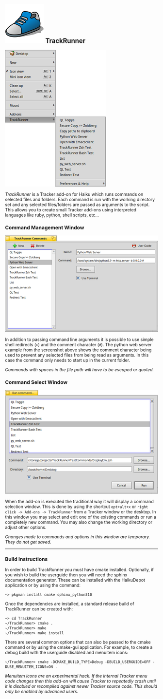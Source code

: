 ## ![TrackRunner Logo](Assets/Icons/TrackRunner.svg) TrackRunner

![TrackRunner Menu ScreenShot](Assets/Screenshots/TrackRunnerMenu.png)

_TrackRunner_ is a Tracker add-on for Haiku which runs commands on selected files and folders.  Each command is run with the working directory set and any selected files/folders are passed as arguments to the script.  This allows you to create small Tracker add-ons using interpreted languages like ruby, python, shell scripts, etc...

### Command Management Window

![Commands ScreenShot](Assets/Screenshots/TrackRunnerCommands.png)

In addition to passing command line arguments it is possible to use simple shell redirects (`>`) and the comment character (`#`).  The python web server example from the screenshot above shows the comment character being used to prevent any selected files from being read as arguments.  In this case the command only needs to start up in the current folder.

*Commands with spaces in the file path will have to be escaped or quoted.*

### Command Select Window

![Command Select ScreenShot](Assets/Screenshots/CommandSelectWindow.png)

When the add-on is executed the traditional way it will display a command selection window.  This is done by using the shortcut `opt+alt+x` or `right click -> Add-ons -> TrackRunner` from a Tracker window or the desktop.  In this window you may select and edit one of the existing commands or run a completely new command.  You may also change the working directory or adjust other options.

*Changes made to commands and options in this window are temporary. They do not get saved.*


------------------------------------------------------------


### Build Instructions

In order to build TrackRunner you must have cmake installed.  Optionally, if you wish to build the userguide then you will need the sphinx documentation generator.  These can be installed with the HaikuDepot application or by using the command:
```
~> pkgman install cmake sphinx_python310
```

Once the dependencies are installed, a standard release build of TrackRunner can be created with:
```
~> cd TrackRunner
~/TrackRunner> cmake .
~/TrackRunner> make
~/TrackRunner> make install
```

There are several common options that can also be passed to the cmake command or by using the cmake-gui application.  For example, to create a debug build with the userguide disabled and menuitem icons:
```
~/TrackRunner> cmake -DCMAKE_BUILD_TYPE=Debug -DBUILD_USERGUIDE=OFF -DUSE_MENUITEM_ICONS=ON .
```

*Menuitem icons are an experimental hack.  If the internal Tracker menu code changes then this add-on will cause Tracker to repeatedly crash until it is disabled or recompiled against newer Tracker source code.  This should only be enabled by advanced users.*
